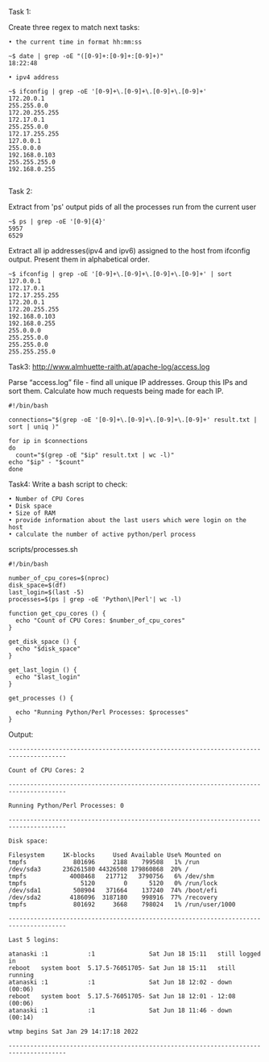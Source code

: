 Task 1:

Create three regex to match next tasks:

    • the current time in format hh:mm:ss
```shell
~$ date | grep -oE "([0-9]+:[0-9]+:[0-9]+)"
18:22:48

```

    • ipv4 address

```shell
~$ ifconfig | grep -oE '[0-9]+\.[0-9]+\.[0-9]+\.[0-9]+'
172.20.0.1
255.255.0.0
172.20.255.255
172.17.0.1
255.255.0.0
172.17.255.255
127.0.0.1
255.0.0.0
192.168.0.103
255.255.255.0
192.168.0.255


```

Task 2:


Extract from 'ps' output pids of all the processes run from the current user

```shell
~$ ps | grep -oE '[0-9]{4}'
5957
6529

```

Extract all ip addresses(ipv4 and ipv6) assigned to the host from ifconfig output. 
Present them in alphabetical order.

```shell
~$ ifconfig | grep -oE '[0-9]+\.[0-9]+\.[0-9]+\.[0-9]+' | sort
127.0.0.1
172.17.0.1
172.17.255.255
172.20.0.1
172.20.255.255
192.168.0.103
192.168.0.255
255.0.0.0
255.255.0.0
255.255.0.0
255.255.255.0
```

Task3:
http://www.almhuette-raith.at/apache-log/access.log 

Parse “access.log” file - find all unique IP addresses.
Group this IPs and sort them.
Calculate how much requests being made for each IP.

```shell
#!/bin/bash

connections="$(grep -oE '[0-9]+\.[0-9]+\.[0-9]+\.[0-9]+' result.txt | sort | uniq )"

for ip in $connections
do
  count="$(grep -oE "$ip" result.txt | wc -l)"
echo "$ip" - "$count"
done

```

Task4: 
Write a bash script to check:

    • Number of CPU Cores
    • Disk space
    • Size of RAM
    • provide information about the last users which were login on the host
    • calculate the number of active python/perl process

scripts/processes.sh
```shell
#!/bin/bash

number_of_cpu_cores=$(nproc)
disk_space=$(df)
last_login=$(last -5)
processes=$(ps | grep -oE 'Python\|Perl'| wc -l)

function get_cpu_cores () {
  echo "Count of CPU Cores: $number_of_cpu_cores"
}

get_disk_space () {
  echo "$disk_space"
}

get_last_login () {
  echo "$last_login"
}

get_processes () {

  echo "Running Python/Perl Processes: $processes"
}
```
Output:
```shell
--------------------------------------------------------------------------------------

Count of CPU Cores: 2

--------------------------------------------------------------------------------------

Running Python/Perl Processes: 0

--------------------------------------------------------------------------------------

Disk space:

Filesystem     1K-blocks     Used Available Use% Mounted on
tmpfs             801696     2188    799508   1% /run
/dev/sda3      236261580 44326508 179860868  20% /
tmpfs            4008468   217712   3790756   6% /dev/shm
tmpfs               5120        0      5120   0% /run/lock
/dev/sda1         508904   371664    137240  74% /boot/efi
/dev/sda2        4186096  3187180    998916  77% /recovery
tmpfs             801692     3668    798024   1% /run/user/1000

--------------------------------------------------------------------------------------

Last 5 logins:

atanaski :1           :1               Sat Jun 18 15:11   still logged in
reboot   system boot  5.17.5-76051705- Sat Jun 18 15:11   still running
atanaski :1           :1               Sat Jun 18 12:02 - down   (00:06)
reboot   system boot  5.17.5-76051705- Sat Jun 18 12:01 - 12:08  (00:06)
atanaski :1           :1               Sat Jun 18 11:46 - down   (00:14)

wtmp begins Sat Jan 29 14:17:18 2022

--------------------------------------------------------------------------------------

```

